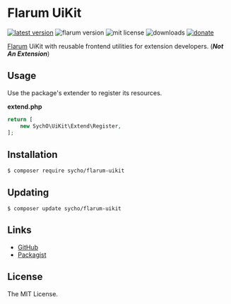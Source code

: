 # Flarum UiKit
[![latest version](https://img.shields.io/packagist/v/sycho/flarum-uikit.svg?style=flat-square)](https://packagist.org/packages/sycho/flarum-uikit)
![flarum version](https://img.shields.io/badge/flarum-%5E0.1.0--beta.14-%23e7742e?style=flat-square)
![mit license](https://img.shields.io/badge/license-MIT-green.svg?style=flat-square&color=green)
![downloads](https://img.shields.io/packagist/dt/sycho/flarum-uikit?color=%23f28d1a&style=flat-square)
[![donate](https://img.shields.io/badge/donate-buy%20me%20a%20coffee-%23ffde39?style=flat-square)](https://www.buymeacoffee.com/sycho)

[Flarum](https://flarum.org) UiKit with reusable frontend utilities for extension developers. (***Not An Extension***)

## Usage
Use the package's extender to register its resources.

**extend.php**
```php
return [
    new SychO\UiKit\Extend\Register,
];
```

## Installation
```ssh
$ composer require sycho/flarum-uikit
```

## Updating
```ssh
$ composer update sycho/flarum-uikit
```

## Links
* [GitHub](https://github.com/SychO9/flarum-uikit)
* [Packagist](https://packagist.org/packages/sycho/flarum-uikit)

## License
The MIT License.
